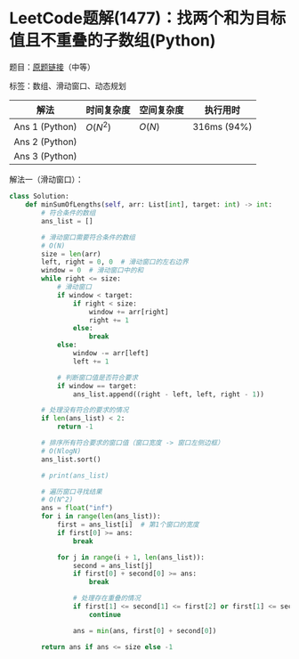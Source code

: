 # LeetCode题解(1477)：找两个和为目标值且不重叠的子数组(Python)

题目：[原题链接](https://leetcode-cn.com/problems/find-two-non-overlapping-sub-arrays-each-with-target-sum/)（中等）

标签：数组、滑动窗口、动态规划

| 解法           | 时间复杂度 | 空间复杂度 | 执行用时    |
| -------------- | ---------- | ---------- | ----------- |
| Ans 1 (Python) | $O(N^2)$   | $O(N)$     | 316ms (94%) |
| Ans 2 (Python) |            |            |             |
| Ans 3 (Python) |            |            |             |

解法一（滑动窗口）：

```python
class Solution:
    def minSumOfLengths(self, arr: List[int], target: int) -> int:
        # 符合条件的数组
        ans_list = []

        # 滑动窗口需要符合条件的数组
        # O(N)
        size = len(arr)
        left, right = 0, 0  # 滑动窗口的左右边界
        window = 0  # 滑动窗口中的和
        while right <= size:
            # 滑动窗口
            if window < target:
                if right < size:
                    window += arr[right]
                    right += 1
                else:
                    break
            else:
                window -= arr[left]
                left += 1

            # 判断窗口值是否符合要求
            if window == target:
                ans_list.append((right - left, left, right - 1))

        # 处理没有符合的要求的情况
        if len(ans_list) < 2:
            return -1

        # 排序所有符合要求的窗口值（窗口宽度 -> 窗口左侧边框）
        # O(NlogN)
        ans_list.sort()

        # print(ans_list)

        # 遍历窗口寻找结果
        # O(N^2)
        ans = float("inf")
        for i in range(len(ans_list)):
            first = ans_list[i]  # 第1个窗口的宽度
            if first[0] >= ans:
                break

            for j in range(i + 1, len(ans_list)):
                second = ans_list[j]
                if first[0] + second[0] >= ans:
                    break

                # 处理存在重叠的情况
                if first[1] <= second[1] <= first[2] or first[1] <= second[2] <= first[2]:
                    continue

                ans = min(ans, first[0] + second[0])

        return ans if ans <= size else -1
```